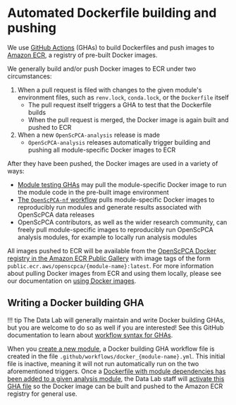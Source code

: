 # Automated Dockerfile building and pushing

We use [GitHub Actions](https://docs.github.com/en/actions) (GHAs) to build Dockerfiles and push images to [Amazon ECR](https://aws.amazon.com/ecr/), a registry of pre-built Docker images.

We generally build and/or push Docker images to ECR under two circumstances:

1. When a pull request is filed with changes to the given module's environment files, such as `renv.lock`, `conda.lock`, or the `Dockerfile` itself
    - The pull request itself triggers a GHA to test that the Dockerfile builds
    - When the pull request is merged, the Docker image is again built and pushed to ECR
2. When a new `OpenScPCA-analysis` release is made
    - `OpenScPCA-analysis` releases automatically trigger building and pushing all module-specific Docker images to ECR

After they have been pushed, the Docker images are used in a variety of ways:

- [Module testing GHAs](./run-module-gha.md) may pull the module-specific Docker image to run the module code in the pre-built image environment
- [The `OpenScPCA-nf` workflow](../openscpca-nf/index.md) pulls module-specific Docker images to reproducibly run modules and generate results associated with OpenScPCA data releases
- OpenScPCA contributors, as well as the wider research community, can freely pull module-specific images to reproducibly run OpenScPCA analysis modules, for example to locally run analysis modules

All images pushed to ECR will be available from the [OpenScPCA Docker registry in the Amazon ECR Public Gallery](https://gallery.ecr.aws/openscpca) with image tags of the form `public.ecr.aws/openscpca/{module-name}:latest`.
For more information about pulling Docker images from ECR and using them locally, please see our documentation on [using Docker images](../docker/using-images.md).

## Writing a Docker building GHA

!!! tip
    The Data Lab will generally maintain and write Docker building GHAs, but you are welcome to do so as well if you are interested!
    See this GitHub documentation to learn about [workflow syntax for GHAs](https://docs.github.com/en/actions/using-workflows/workflow-syntax-for-github-actions).

When you [create a new module](../../contributing-to-analyses/analysis-modules/creating-a-module.md), a Docker building GHA workflow file is created in the file `.github/workflows/docker_{module-name}.yml`.
This initial file is inactive, meaning it will not run automatically run on the two aforementioned triggers.
Once a [Dockerfile with module dependencies has been added to a given analysis module](../docker/docker-images.md#analysis-module-dockerfiles), the Data Lab staff will [activate this GHA file](../docker/docker-images.md#automated-testing-and-deployment) so the Docker image can be built and pushed to the Amazon ECR registry for general use.
